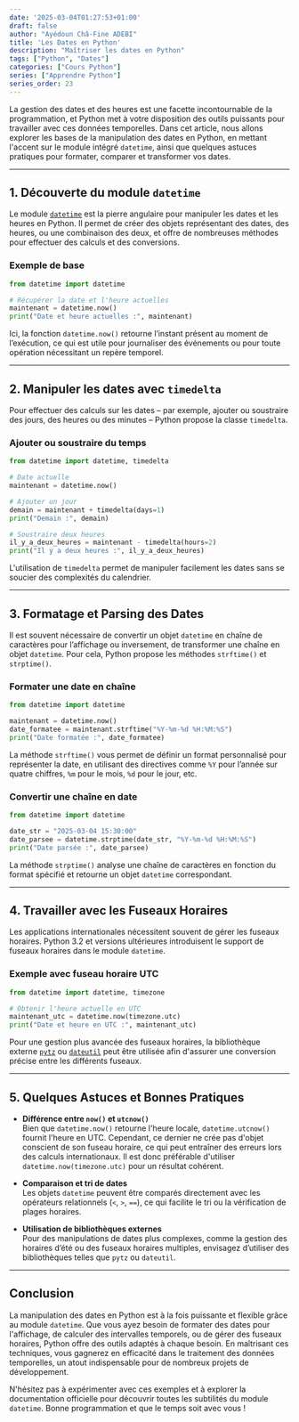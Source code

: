 ```yaml
---
date: '2025-03-04T01:27:53+01:00'
draft: false
author: "Ayédoun Châ-Fine ADEBI"
title: 'Les Dates en Python'
description: "Maîtriser les dates en Python"
tags: ["Python", "Dates"]
categories: ["Cours Python"]
series: ["Apprendre Python"]
series_order: 23
---
```


La gestion des dates et des heures est une facette incontournable de la programmation, et Python met à votre disposition des outils puissants pour travailler avec ces données temporelles. Dans cet article, nous allons explorer les bases de la manipulation des dates en Python, en mettant l'accent sur le module intégré `datetime`, ainsi que quelques astuces pratiques pour formater, comparer et transformer vos dates.

---

## 1. Découverte du module `datetime`

Le module [`datetime`](https://docs.python.org/fr/3/library/datetime.html) est la pierre angulaire pour manipuler les dates et les heures en Python. Il permet de créer des objets représentant des dates, des heures, ou une combinaison des deux, et offre de nombreuses méthodes pour effectuer des calculs et des conversions.

### Exemple de base

```python
from datetime import datetime

# Récupérer la date et l'heure actuelles
maintenant = datetime.now()
print("Date et heure actuelles :", maintenant)
```

Ici, la fonction `datetime.now()` retourne l’instant présent au moment de l’exécution, ce qui est utile pour journaliser des événements ou pour toute opération nécessitant un repère temporel.

---

## 2. Manipuler les dates avec `timedelta`

Pour effectuer des calculs sur les dates – par exemple, ajouter ou soustraire des jours, des heures ou des minutes – Python propose la classe `timedelta`.

### Ajouter ou soustraire du temps

```python
from datetime import datetime, timedelta

# Date actuelle
maintenant = datetime.now()

# Ajouter un jour
demain = maintenant + timedelta(days=1)
print("Demain :", demain)

# Soustraire deux heures
il_y_a_deux_heures = maintenant - timedelta(hours=2)
print("Il y a deux heures :", il_y_a_deux_heures)
```

L'utilisation de `timedelta` permet de manipuler facilement les dates sans se soucier des complexités du calendrier.

---

## 3. Formatage et Parsing des Dates

Il est souvent nécessaire de convertir un objet `datetime` en chaîne de caractères pour l’affichage ou inversement, de transformer une chaîne en objet `datetime`. Pour cela, Python propose les méthodes `strftime()` et `strptime()`.

### Formater une date en chaîne

```python
from datetime import datetime

maintenant = datetime.now()
date_formatee = maintenant.strftime("%Y-%m-%d %H:%M:%S")
print("Date formatée :", date_formatee)
```

La méthode `strftime()` vous permet de définir un format personnalisé pour représenter la date, en utilisant des directives comme `%Y` pour l’année sur quatre chiffres, `%m` pour le mois, `%d` pour le jour, etc.

### Convertir une chaîne en date

```python
from datetime import datetime

date_str = "2025-03-04 15:30:00"
date_parsee = datetime.strptime(date_str, "%Y-%m-%d %H:%M:%S")
print("Date parsée :", date_parsee)
```

La méthode `strptime()` analyse une chaîne de caractères en fonction du format spécifié et retourne un objet `datetime` correspondant.

---

## 4. Travailler avec les Fuseaux Horaires

Les applications internationales nécessitent souvent de gérer les fuseaux horaires. Python 3.2 et versions ultérieures introduisent le support de fuseaux horaires dans le module `datetime`.

### Exemple avec fuseau horaire UTC

```python
from datetime import datetime, timezone

# Obtenir l'heure actuelle en UTC
maintenant_utc = datetime.now(timezone.utc)
print("Date et heure en UTC :", maintenant_utc)
```

Pour une gestion plus avancée des fuseaux horaires, la bibliothèque externe [`pytz`](https://pypi.org/project/pytz/) ou [`dateutil`](https://dateutil.readthedocs.io/en/stable/) peut être utilisée afin d'assurer une conversion précise entre les différents fuseaux.

---

## 5. Quelques Astuces et Bonnes Pratiques

- **Différence entre `now()` et `utcnow()`**  
  Bien que `datetime.now()` retourne l'heure locale, `datetime.utcnow()` fournit l'heure en UTC. Cependant, ce dernier ne crée pas d'objet conscient de son fuseau horaire, ce qui peut entraîner des erreurs lors des calculs internationaux. Il est donc préférable d'utiliser `datetime.now(timezone.utc)` pour un résultat cohérent.

- **Comparaison et tri de dates**  
  Les objets `datetime` peuvent être comparés directement avec les opérateurs relationnels (`<`, `>`, `==`), ce qui facilite le tri ou la vérification de plages horaires.

- **Utilisation de bibliothèques externes**  
  Pour des manipulations de dates plus complexes, comme la gestion des horaires d’été ou des fuseaux horaires multiples, envisagez d’utiliser des bibliothèques telles que `pytz` ou `dateutil`.

---

## Conclusion

La manipulation des dates en Python est à la fois puissante et flexible grâce au module `datetime`. Que vous ayez besoin de formater des dates pour l'affichage, de calculer des intervalles temporels, ou de gérer des fuseaux horaires, Python offre des outils adaptés à chaque besoin. En maîtrisant ces techniques, vous gagnerez en efficacité dans le traitement des données temporelles, un atout indispensable pour de nombreux projets de développement.

N'hésitez pas à expérimenter avec ces exemples et à explorer la documentation officielle pour découvrir toutes les subtilités du module `datetime`. Bonne programmation et que le temps soit avec vous !
